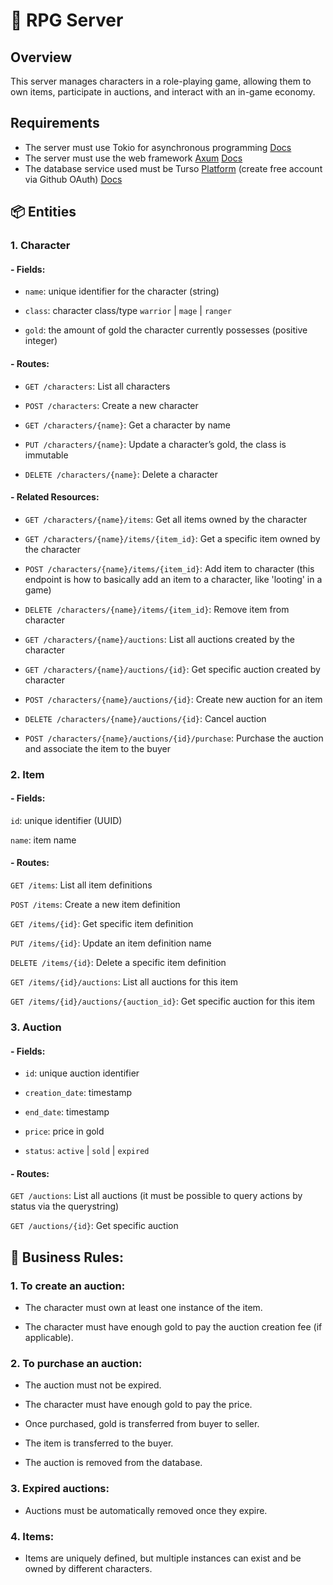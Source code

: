 # 📘 RPG Server

## Overview

This server manages characters in a role-playing game, allowing them to own items, participate in auctions, and interact with an in-game economy.


## Requirements

- The server must use Tokio for asynchronous programming [Docs](https://docs.rs/tokio/latest/tokio/)
- The server must use the web framework [Axum](https://github.com/tokio-rs/axum) [Docs](https://docs.rs/axum/latest/axum/)
- The database service used must be Turso [Platform](https://turso.tech/) (create free account via Github OAuth) [Docs](https://docs.turso.tech/sdk/rust/quickstart)

## 📦 Entities

### 1. Character

#### - Fields:

- `name`: unique identifier for the character (string)

- `class`: character class/type `warrior` | `mage` | `ranger`

- `gold`: the amount of gold the character currently possesses (positive integer)

#### - Routes:

- `GET /characters`: List all characters

- `POST /characters`: Create a new character

- `GET /characters/{name}`: Get a character by name

- `PUT /characters/{name}`: Update a character’s gold, the class is immutable

- `DELETE /characters/{name}`: Delete a character

#### - Related Resources:

- `GET /characters/{name}/items`: Get all items owned by the character

- `GET /characters/{name}/items/{item_id}`: Get a specific item owned by the character

- `POST /characters/{name}/items/{item_id}`: Add item to character (this endpoint is how to basically add an item to a character, like 'looting' in a game)

- `DELETE /characters/{name}/items/{item_id}`: Remove item from character

- `GET /characters/{name}/auctions`: List all auctions created by the character

- `GET /characters/{name}/auctions/{id}`: Get specific auction created by character

- `POST /characters/{name}/auctions/{id}`: Create new auction for an item

- `DELETE /characters/{name}/auctions/{id}`: Cancel auction

- `POST /characters/{name}/auctions/{id}/purchase`: Purchase the auction and associate the item to the buyer


### 2. Item

#### - Fields:

`id`: unique identifier (UUID)

`name`: item name

#### - Routes:

`GET /items`: List all item definitions

`POST /items`: Create a new item definition

`GET /items/{id}`: Get specific item definition

`PUT /items/{id}`: Update an item definition name

`DELETE /items/{id}`: Delete a specific item definition

`GET /items/{id}/auctions`: List all auctions for this item

`GET /items/{id}/auctions/{auction_id}`: Get specific auction for this item

### 3. Auction

#### - Fields:

- `id`: unique auction identifier

- `creation_date`: timestamp

- `end_date`: timestamp

- `price`: price in gold

- `status`: `active` | `sold` | `expired`

#### - Routes:

`GET /auctions`: List all auctions (it must be possible to query actions by status via the querystring)

`GET /auctions/{id}`: Get specific auction

## 📜 Business Rules:

### 1. To create an auction:

- The character must own at least one instance of the item.

- The character must have enough gold to pay the auction creation fee (if applicable).

### 2. To purchase an auction:

- The auction must not be expired.

- The character must have enough gold to pay the price.

- Once purchased, gold is transferred from buyer to seller.

- The item is transferred to the buyer.

- The auction is removed from the database.

### 3. Expired auctions:

- Auctions must be automatically removed once they expire.

### 4. Items:

- Items are uniquely defined, but multiple instances can exist and be owned by different characters.
